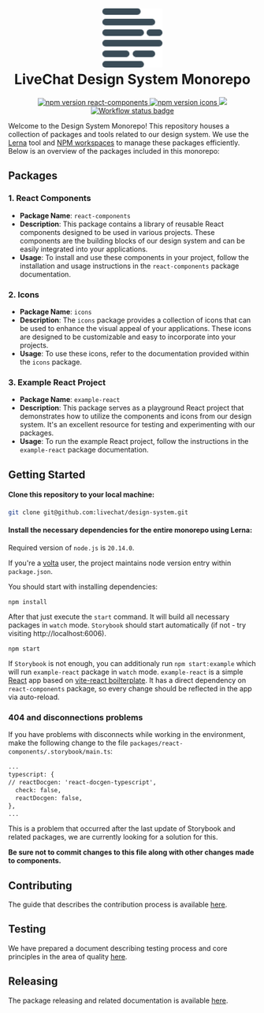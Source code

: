 <h1 align="center">
  <img src="./docs/assets/logo.png" alt="livechat design-system logo" /><br />
  LiveChat Design System Monorepo
</h1>

<p align="center">
  <a href="https://www.npmjs.com/@livechat/design-system-react-components">
    <img alt="npm version react-components" src="https://img.shields.io/npm/v/@livechat/design-system-react-components.svg?label=react-components">
  </a>
  <a href="https://www.npmjs.com/@livechat/design-system-icons">
    <img alt="npm version icons" src="https://img.shields.io/npm/v/@livechat/design-system-icons.svg?label=icons">
  </a>
  <a href="https://design.livechat.com/">
    <img src="https://img.shields.io/static/v1?label=documentation&message=storybook&color=ff4685">
  </a>
  <a href="https://github.com/livechat/design-system/actions/workflows/tests.yml">
    <img src="https://github.com/livechat/design-system/actions/workflows/tests.yml/badge.svg" alt="Workflow status badge" loading="lazy">
  </a>
</p>

Welcome to the Design System Monorepo! This repository houses a collection of packages and tools related to our design system. We use the [Lerna](https://lerna.js.org/) tool and [NPM workspaces](https://docs.npmjs.com/cli/v8/using-npm/workspaces) to manage these packages efficiently. Below is an overview of the packages included in this monorepo:

## Packages

### 1. React Components

- **Package Name**: `react-components`
- **Description**: This package contains a library of reusable React components designed to be used in various projects. These components are the building blocks of our design system and can be easily integrated into your applications.
- **Usage**: To install and use these components in your project, follow the installation and usage instructions in the `react-components` package documentation.

### 2. Icons

- **Package Name**: `icons`
- **Description**: The `icons` package provides a collection of icons that can be used to enhance the visual appeal of your applications. These icons are designed to be customizable and easy to incorporate into your projects.
- **Usage**: To use these icons, refer to the documentation provided within the `icons` package.

### 3. Example React Project

- **Package Name**: `example-react`
- **Description**: This package serves as a playground React project that demonstrates how to utilize the components and icons from our design system. It's an excellent resource for testing and experimenting with our packages.
- **Usage**: To run the example React project, follow the instructions in the `example-react` package documentation.

## Getting Started

#### Clone this repository to your local machine:

```bash
git clone git@github.com:livechat/design-system.git
```

#### Install the necessary dependencies for the entire monorepo using Lerna:


Required version of `node.js` is `20.14.0`.

If you're a [volta](https://volta.sh/) user, the project maintains node version entry within `package.json`.

You should start with installing dependencies:

```
npm install
```

After that just execute the `start` command. It will build all necessary packages in `watch` mode. `Storybook` should start automatically (if not - try visiting http://localhost:6006).

```
npm start
```

If `Storybook` is not enough, you can additionaly run `npm start:example` which will run `example-react` package in `watch` mode. `example-react` is a simple [React](https://reactjs.org/) app based on [vite-react boilterplate](https://github.com/vitejs/vite/tree/main/packages/create-vite). It has a direct dependency on `react-components` package, so every change should be reflected in the app via auto-reload.

### 404 and disconnections problems
If you have problems with disconnects while working in the environment, make the following change to the file `packages/react-components/.storybook/main.ts`:
```
...
typescript: {
// reactDocgen: 'react-docgen-typescript',
  check: false,
  reactDocgen: false,
},
...
```
This is a problem that occurred after the last update of Storybook and related packages, we are currently looking for a solution for this.

**Be sure not to commit changes to this file along with other changes made to components.**

## Contributing

The guide that describes the contribution process is available [here](./docs/CONTRIBUTION.md).

## Testing

We have prepared a document describing testing process and core principles in the area of quality [here](./docs/TESTING.md).

## Releasing

The package releasing and related documentation is available [here](./docs/RELEASE.md).

